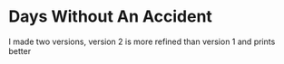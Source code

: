 # Days Without An Accident 
I made two versions, version 2 is more refined than version 1 and prints better